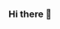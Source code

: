 ### Hi there 👋

<!--
**Kelvinvam/Kelvinvam** is a ✨ _special_ ✨ repository because its `README.md` (this file) appears on your GitHub profile.

Here are some ideas to get you started:

- 🔭 I’m currently working on soup making
- 🌱 I’m currently learning history of ant eater
- 👯 I’m looking to collaborate on coolness
- 🤔 I’m looking for help with anti alien sentience
- 💬 Ask me about none
- 📫 How to reach me: @earth
- 😄 Pronouns: ze/sim/shis
- ⚡ Fun fact: my dog is nameless
-->
